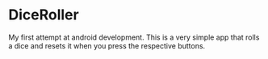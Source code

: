 # DiceRoller
My first attempt at android development. This is a very simple app that rolls a dice and resets it when you press the respective buttons.
